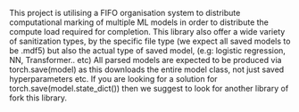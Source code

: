 This project is utilising a FIFO organisation system to distribute computational marking of multiple ML models in order to distribute the compute load required for completion. 
This library also offer a wide variety of sanitization types, by the specific file type (we expect all saved models to be .mdf5) but also the actual type of saved model, (e.g: logistic regression, NN, Transformer.. etc)
All parsed models are expected to be produced via torch.save(model) as this downloads the entire model class, not just saved hyperparameters etc. If you are looking for a solution for torch.save(model.state_dict()) then we suggest to look for another library of fork this library. 
